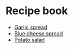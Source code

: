 # Recipe book 
  * [Garlic spread](docs/garlic_spread.md)
  * [Blue cheese spread](docs/blue_cheese_spread.md)
  * [Potato salad](docs/potato_salad.md)

